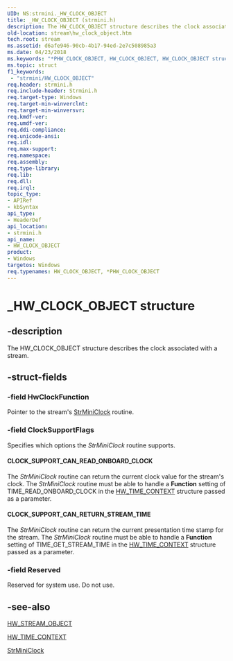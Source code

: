 ```yaml
---
UID: NS:strmini._HW_CLOCK_OBJECT
title: _HW_CLOCK_OBJECT (strmini.h)
description: The HW_CLOCK_OBJECT structure describes the clock associated with a stream.
old-location: stream\hw_clock_object.htm
tech.root: stream
ms.assetid: d6afe946-90cb-4b17-94ed-2e7c508985a3
ms.date: 04/23/2018
ms.keywords: "*PHW_CLOCK_OBJECT, HW_CLOCK_OBJECT, HW_CLOCK_OBJECT structure [Streaming Media Devices], PHW_CLOCK_OBJECT, PHW_CLOCK_OBJECT structure pointer [Streaming Media Devices], _HW_CLOCK_OBJECT, strclass-struct_95b6e9db-af87-415b-aad2-b3763c4dd0d9.xml, stream.hw_clock_object, strmini/HW_CLOCK_OBJECT, strmini/PHW_CLOCK_OBJECT"
ms.topic: struct
f1_keywords:
 - "strmini/HW_CLOCK_OBJECT"
req.header: strmini.h
req.include-header: Strmini.h
req.target-type: Windows
req.target-min-winverclnt: 
req.target-min-winversvr: 
req.kmdf-ver: 
req.umdf-ver: 
req.ddi-compliance: 
req.unicode-ansi: 
req.idl: 
req.max-support: 
req.namespace: 
req.assembly: 
req.type-library: 
req.lib: 
req.dll: 
req.irql: 
topic_type:
- APIRef
- kbSyntax
api_type:
- HeaderDef
api_location:
- strmini.h
api_name:
- HW_CLOCK_OBJECT
product:
- Windows
targetos: Windows
req.typenames: HW_CLOCK_OBJECT, *PHW_CLOCK_OBJECT
---
```


# _HW_CLOCK_OBJECT structure


## -description


The HW_CLOCK_OBJECT structure describes the clock associated with a stream.


## -struct-fields




### -field HwClockFunction

Pointer to the stream's <a href="https://docs.microsoft.com/windows-hardware/drivers/ddi/strmini/nc-strmini-phw_query_clock_routine">StrMiniClock</a> routine.


### -field ClockSupportFlags

Specifies which options the <i>StrMiniClock</i> routine supports.





#### CLOCK_SUPPORT_CAN_READ_ONBOARD_CLOCK

The <i>StrMiniClock</i> routine can return the current clock value for the stream's clock. The <i>StrMiniClock</i> routine must be able to handle a <b>Function</b> setting of TIME_READ_ONBOARD_CLOCK in the <a href="https://docs.microsoft.com/windows-hardware/drivers/ddi/strmini/ns-strmini-_hw_time_context">HW_TIME_CONTEXT</a> structure passed as a parameter.



#### CLOCK_SUPPORT_CAN_RETURN_STREAM_TIME

The <i>StrMiniClock</i> routine can return the current presentation time stamp for the stream. The <i>StrMiniClock</i> routine must be able to handle a <b>Function</b> setting of TIME_GET_STREAM_TIME in the <a href="https://docs.microsoft.com/windows-hardware/drivers/ddi/strmini/ns-strmini-_hw_time_context">HW_TIME_CONTEXT</a> structure passed as a parameter.


### -field Reserved

Reserved for system use. Do not use.


## -see-also




<a href="https://docs.microsoft.com/windows-hardware/drivers/ddi/strmini/ns-strmini-_hw_stream_object">HW_STREAM_OBJECT</a>



<a href="https://docs.microsoft.com/windows-hardware/drivers/ddi/strmini/ns-strmini-_hw_time_context">HW_TIME_CONTEXT</a>



<a href="https://docs.microsoft.com/windows-hardware/drivers/ddi/strmini/nc-strmini-phw_query_clock_routine">StrMiniClock</a>
 

 

